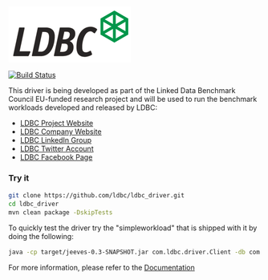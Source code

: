 ![LDBC Logo](ldbc-logo.png)

[![Build Status](https://travis-ci.org/ldbc/ldbc_snb_driver.svg?branch=master)](https://travis-ci.org/ldbc/ldbc_snb_driver)

This driver is being developed as part of the Linked Data Benchmark Council EU-funded research project and will be used to run the benchmark workloads developed and released by LDBC:
* [LDBC Project Website](http://ldbcouncil.org/)
* [LDBC Company Website](http://ldbcouncil.org)
* [LDBC LinkedIn Group](http://www.linkedin.com/groups/LDBC-4955240)
* [LDBC Twitter Account](https://twitter.com/LDBCouncil)
* [LDBC Facebook Page](https://www.facebook.com/ldbcouncil/)

### Try it


```bash
git clone https://github.com/ldbc/ldbc_driver.git
cd ldbc_driver
mvn clean package -DskipTests
```

To quickly test the driver try the "simpleworkload" that is shipped with it by doing the following:

```bash
java -cp target/jeeves-0.3-SNAPSHOT.jar com.ldbc.driver.Client -db com.ldbc.driver.workloads.simple.db.SimpleDb -P configuration/simple/simpleworkload.properties -P configuration/ldbc_driver_default.properties
```

For more information, please refer to the [Documentation](https://github.com/ldbc/ldbc_driver/wiki)
